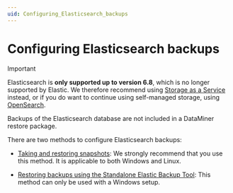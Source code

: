 ```yaml
---
uid: Configuring_Elasticsearch_backups
---
```


# Configuring Elasticsearch backups

> [!IMPORTANT]
> Elasticsearch is **only supported up to version 6.8**, which is no longer supported by Elastic. We therefore recommend using [Storage as a Service](xref:STaaS) instead, or if you do want to continue using self-managed storage, using [OpenSearch](xref:OpenSearch_database).

Backups of the Elasticsearch database are not included in a DataMiner restore package.

There are two methods to configure Elasticsearch backups:

- [Taking and restoring snapshots](xref:Configuring_Elasticsearch_backups_Windows_Linux): We strongly recommend that you use this method. It is applicable to both Windows and Linux.

- [Restoring backups using the Standalone Elastic Backup Tool](xref:Configuring_Elasticsearch_backups_Windows): This method can only be used with a Windows setup.
